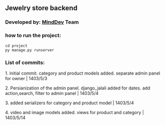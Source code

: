 <h2>Jewelry store backend</h2>

<h3>Developed by:    <a href='https://minddev.ir/'>MindDev</a> Team</h3>

<h3>how to run the project:</h3>
<code>cd project</code><br/>
<code>py manage.py runserver</code>

<h3>List of commits:</h3>
<p>1. initial commit. category and product models added. separate admin panel for owner | 1403/5/3</p>
<p>2. Persianization of the admin panel. django_jalali added for dates. add action,search, filter to admin panel | 1403/5/4</p>
<p>3. added serializers for category and product model | 1403/5/4</p>
<p>4. video and image models added.  views for product and category | 1403/5/14</p>